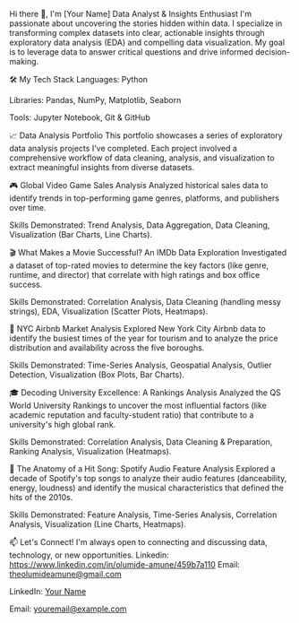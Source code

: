 Hi there 👋, I'm [Your Name]
Data Analyst & Insights Enthusiast
I'm passionate about uncovering the stories hidden within data. I specialize in transforming complex datasets into clear, actionable insights through exploratory data analysis (EDA) and compelling data visualization. My goal is to leverage data to answer critical questions and drive informed decision-making.

🛠️ My Tech Stack
Languages: Python

Libraries: Pandas, NumPy, Matplotlib, Seaborn

Tools: Jupyter Notebook, Git & GitHub

📈 Data Analysis Portfolio
This portfolio showcases a series of exploratory data analysis projects I've completed. Each project involved a comprehensive workflow of data cleaning, analysis, and visualization to extract meaningful insights from diverse datasets.

🎮 Global Video Game Sales Analysis
Analyzed historical sales data to identify trends in top-performing game genres, platforms, and publishers over time.

Skills Demonstrated: Trend Analysis, Data Aggregation, Data Cleaning, Visualization (Bar Charts, Line Charts).


🎬 What Makes a Movie Successful? An IMDb Data Exploration
Investigated a dataset of top-rated movies to determine the key factors (like genre, runtime, and director) that correlate with high ratings and box office success.

Skills Demonstrated: Correlation Analysis, Data Cleaning (handling messy strings), EDA, Visualization (Scatter Plots, Heatmaps).


🏨 NYC Airbnb Market Analysis
Explored New York City Airbnb data to identify the busiest times of the year for tourism and to analyze the price distribution and availability across the five boroughs.

Skills Demonstrated: Time-Series Analysis, Geospatial Analysis, Outlier Detection, Visualization (Box Plots, Bar Charts).


🎓 Decoding University Excellence: A Rankings Analysis
Analyzed the QS World University Rankings to uncover the most influential factors (like academic reputation and faculty-student ratio) that contribute to a university's high global rank.

Skills Demonstrated: Correlation Analysis, Data Cleaning & Preparation, Ranking Analysis, Visualization (Heatmaps).


🎵 The Anatomy of a Hit Song: Spotify Audio Feature Analysis
Explored a decade of Spotify's top songs to analyze their audio features (danceability, energy, loudness) and identify the musical characteristics that defined the hits of the 2010s.

Skills Demonstrated: Feature Analysis, Time-Series Analysis, Correlation Analysis, Visualization (Line Charts, Heatmaps).


📫 Let's Connect!
I'm always open to connecting and discussing data, technology, or new opportunities.
Linkedin: https://www.linkedin.com/in/olumide-amune/459b7a110
Email: theolumideamune@gmail.com

LinkedIn: [Your Name](link-to-your-linkedin)

Email: youremail@example.com
